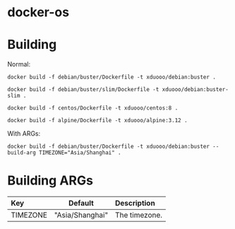 # docker-os

Building
====================

Normal:

```
docker build -f debian/buster/Dockerfile -t xduooo/debian:buster .
```
```
docker build -f debian/buster/slim/Dockerfile -t xduooo/debian:buster-slim .
```
```
docker build -f centos/Dockerfile -t xduooo/centos:8 .
```
```
docker build -f alpine/Dockerfile -t xduooo/alpine:3.12 .
```

With ARGs:

```
docker build -f debian/buster/Dockerfile -t xduooo/debian:buster --build-arg TIMEZONE="Asia/Shanghai" .
```

Building ARGs
====================

| Key | Default | Description |
:----- | :-----: |:----------- |
|TIMEZONE  | "Asia/Shanghai" | The timezone. |